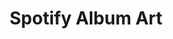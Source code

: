 ---
layout: page
title: Spotify Album Art
description: An Android app to download album art from Spotify
img: assets/img/spotifyalbum.png
importance: 2
redirect: https://github.com/dhruvrauthan/Spotify-Album-Art-Android-App
category: Personal
---